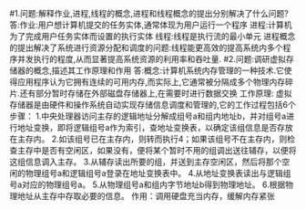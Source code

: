 #1.问题:解释作业,进程,线程的概念,进程和线程概念的提出分别解决了什么问题?
答:作业:用户想计算机提交的任务实体,通常体现为用户运行一个程序
   进程:计算机为了完成用户任务实体而设置的执行实体
   线程:线程是执行流的最小单元
   进程概念的提出解决了系统进行资源分配和调度的问题:线程能更高效的提高系统内多个程序并发执行的程度,从而显著提高系统资源的利用率和吞吐量.
#2.问题:调研虚拟存储器的概念,描述其工作原理和作用
答:概念:计算机系统内存管理的一种技术.它使得应用程序认为它拥有连续的可用内存,而实际上,它通常被分隔成多个物理内存碎片.还有部分暂时存储在外部磁盘存储器上,在需要时进行数据交换
工作原理:
   虚拟存储器是由硬件和操作系统自动实现存储信息调度和管理的,它的工作过程包括6个步骤：
1.中央处理器访问主存的逻辑地址分解成组号a和组内地址b，并对组号a进行地址变换，即将逻辑组号a作为索引，查地址变换表，以确定该组信息是否存放在主存内。
2.如该组号已在主存内，则转而执行4；如果该组号不在主存内，则检查主存中是否有空闲区，如果没有，便将某个暂时不用的组调出送往辅存，以便将这组信息调入主存。
3.从辅存读出所要的组，并送到主存空闲区，然后将那个空闲的物理组号a和逻辑组号a登录在地址变换表中。
4.从地址变换表读出与逻辑组号a对应的物理组号a。
5.从物理组号a和组内字节地址b得到物理地址。
6.根据物理地址从主存中存取必要的信息。
作用：调用硬盘充当内存，缓解内存紧张
